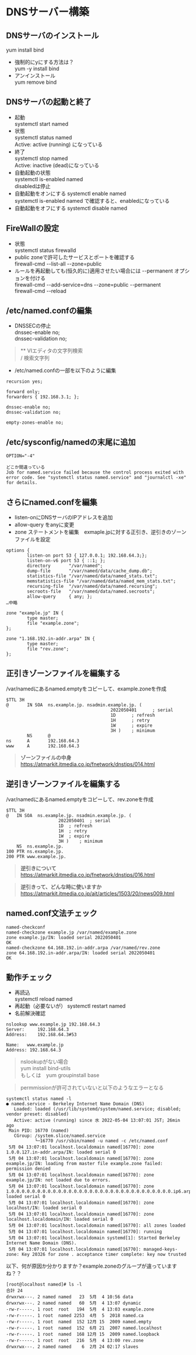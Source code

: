 # DNSサーバー構築
## DNSサーバのインストール
yum install bind  
- 強制的にyにする方法は？  
yum -y install bind
- アンインストール  
yum remove bind
## DNSサーバの起動と終了
- 起動  
systemctl start named
- 状態  
systemctl status named  
Active: active (running) になっている
- 終了  
systemctl stop named  
Active: inactive (dead)になっている
- 自動起動の状態  
systemctl is-enabled named  
disabledは停止
- 自動起動をオンにする
systemctl enable named  
systemctl is-enabled named で確認すると、enabledになっている
- 自動起動をオフにする
systemctl disable named  
## FireWallの設定
- 状態  
systemctl status firewalld
- public zoneで許可したサービスとポートを確認する  
firewall-cmd --list-all --zone=public
- ルールを再起動しても(恒久的に)適用させたい場合には --permanent オプションを付ける  
firewall-cmd --add-service=dns --zone=public --permanent  
firewall-cmd --reload
## /etc/named.confの編集
- DNSSECの停止  
dnssec-enable no;  
dnssec-validation no;  
>** VIエディタの文字列検索  
/ 検索文字列
- /etc/named.confの一部を以下のように編集
```  
recursion yes;

forward only;
forwarders { 192.168.3.1; };

dnssec-enable no;
dnssec-validation no;

empty-zones-enable no;
```
## /etc/sysconfig/namedの末尾に追加
```
OPTION="-4"
```

```
どこか間違っている  
Job for named.service failed because the control process exited with error code. See "systemctl status named.service" and "journalctl -xe" for details.
```
## さらにnamed.confを編集  
- listen-onにDNSサーバのIPアドレスを追加
- allow-query をanyに変更
- zone ステートメントを編集　exmaple.jpに対する正引き、逆引きのゾーンファイルを設定
```
options {
        listen-on port 53 { 127.0.0.1; 192.168.64.3;};
        listen-on-v6 port 53 { ::1; };
        directory       "/var/named";
        dump-file       "/var/named/data/cache_dump.db";
        statistics-file "/var/named/data/named_stats.txt";
        memstatistics-file "/var/named/data/named_mem_stats.txt";
        recursing-file  "/var/named/data/named.recursing";
        secroots-file   "/var/named/data/named.secroots";
        allow-query     { any; };
…中略
```
```
zone "example.jp" IN {
        type master;
        file "example.zone";
};

zone "1.168.192.in-addr.arpa" IN {
        type master;
        file "rev.zone";
};
```
## 正引きゾーンファイルを編集する  
/var/namedにあるnamed.emptyをコピーして、example.zoneを作成
```
$TTL 3H
@       IN SOA  ns.example.jp. nsadmin.example.jp. (
                                        2022050401      ; serial
                                        1D      ; refresh
                                        1H      ; retry
                                        1W      ; expire
                                        3H )    ; minimum
        NS      @
ns      A       192.168.64.3
www     A       192.168.64.3
```
>**ゾーンファイルの中身**  
https://atmarkit.itmedia.co.jp/fnetwork/dnstips/014.html

## 逆引きゾーンファイルを編集する  
/var/namedにあるnamed.emptyをコピーして、rev.zoneを作成
```
$TTL 3H
@	IN SOA	ns.example.jp. nsadmin.example.jp. (
					2022050401	; serial
					1D	; refresh
					1H	; retry
					1W	; expire
					3H )	; minimum
	NS	ns.example.jp.
100	PTR	ns.example.jp.
200	PTR	www.example.jp.                            
```
>**逆引きについて**  
https://atmarkit.itmedia.co.jp/fnetwork/dnstips/016.html  

>**逆引きって、どんな時に使いますか**   
https://atmarkit.itmedia.co.jp/ait/articles/1503/20/news009.html

## named.conf文法チェック  
```
named-checkconf 
named-checkzone example.jp /var/named/example.zone 
zone example.jp/IN: loaded serial 2022050401
OK
named-checkzone 64.168.192.in-addr.arpa /var/named/rev.zone
zone 64.168.192.in-addr.arpa/IN: loaded serial 2022050401
OK
```
## 動作チェック
- 再読込  
systemctl reload named
- 再起動（必要ないが）
systemctl restart named
- 名前解決確認
```
nslookup www.example.jp 192.168.64.3
Server:		192.168.64.3
Address:	192.168.64.3#53

Name:	www.example.jp
Address: 192.168.64.3
```
> nslookupがない場合  
yum install bind-utils  
もしくは　yum groupinstall base

> permmissionが許可されていないと以下のようなエラーとなる　　
```
systemctl status named -l
● named.service - Berkeley Internet Name Domain (DNS)
   Loaded: loaded (/usr/lib/systemd/system/named.service; disabled; vendor preset: disabled)
   Active: active (running) since 水 2022-05-04 13:07:01 JST; 26min ago
 Main PID: 16770 (named)
   CGroup: /system.slice/named.service
           └─16770 /usr/sbin/named -u named -c /etc/named.conf
 5月 04 13:07:01 localhost.localdomain named[16770]: zone 1.0.0.127.in-addr.arpa/IN: loaded serial 0
 5月 04 13:07:01 localhost.localdomain named[16770]: zone example.jp/IN: loading from master file example.zone failed: permission denied
 5月 04 13:07:01 localhost.localdomain named[16770]: zone example.jp/IN: not loaded due to errors.
 5月 04 13:07:01 localhost.localdomain named[16770]: zone 1.0.0.0.0.0.0.0.0.0.0.0.0.0.0.0.0.0.0.0.0.0.0.0.0.0.0.0.0.0.0.0.ip6.arpa/IN: loaded serial 0
 5月 04 13:07:01 localhost.localdomain named[16770]: zone localhost/IN: loaded serial 0
 5月 04 13:07:01 localhost.localdomain named[16770]: zone localhost.localdomain/IN: loaded serial 0
 5月 04 13:07:01 localhost.localdomain named[16770]: all zones loaded
 5月 04 13:07:01 localhost.localdomain named[16770]: running
 5月 04 13:07:01 localhost.localdomain systemd[1]: Started Berkeley Internet Name Domain (DNS).
 5月 04 13:07:01 localhost.localdomain named[16770]: managed-keys-zone: Key 20326 for zone . acceptance timer complete: key now trusted
 ```
 以下、何が原因か分かりますか？example.zoneのグループが違っていますね？？
 ```
[root@localhost named]# ls -l
合計 24
drwxrwx---. 2 named named   23  5月  4 10:56 data
drwxrwx---. 2 named named   60  5月  4 13:07 dynamic
-rw-r-----. 1 root  root   194  5月  4 13:03 example.zone
-rw-r-----. 1 root  named 2253  4月  5  2018 named.ca
-rw-r-----. 1 root  named  152 12月 15  2009 named.empty
-rw-r-----. 1 root  named  152  6月 21  2007 named.localhost
-rw-r-----. 1 root  named  168 12月 15  2009 named.loopback
-rw-r-----. 1 root  root   216  5月  4 13:00 rev.zone
drwxrwx---. 2 named named    6  2月 24 02:17 slaves
 ```

